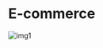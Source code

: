 # E-commerce

![img1](https://user-images.githubusercontent.com/71060268/134761412-66b544de-8caf-483f-aac2-02d0c5375e85.png)
